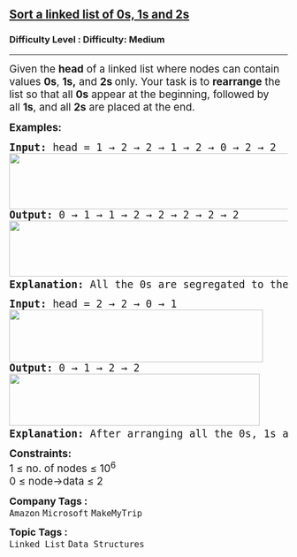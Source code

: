 <h2><a href="https://www.geeksforgeeks.org/problems/given-a-linked-list-of-0s-1s-and-2s-sort-it/1">Sort a linked list of 0s, 1s and 2s</a></h2><h3>Difficulty Level : Difficulty: Medium</h3><hr><div class="problems_problem_content__Xm_eO"><p><span style="font-size: 14pt;">Given the <strong>head</strong> of a linked list where nodes can contain values </span><strong style="font-size: 14pt;">0s</strong><span style="font-size: 14pt;">,&nbsp;</span><strong style="font-size: 14pt;">1s,</strong><span style="font-size: 14pt;">&nbsp;and&nbsp;</span><strong style="font-size: 14pt;">2s&nbsp;</strong><span style="font-size: 14pt;">only. Your</span><span style="font-size: 18.6667px;">&nbsp;task is to&nbsp;<strong>rearrange</strong>&nbsp;the list so that all&nbsp;<strong>0s</strong>&nbsp;appear at the beginning, followed by all&nbsp;<strong>1s</strong>, and all&nbsp;<strong>2s</strong>&nbsp;are placed at the end.</span></p>
<p><span style="font-size: 14pt;"><strong>Examples:</strong></span></p>
<pre><span style="font-size: 14pt;"><strong style="font-size: 14pt;">Input: </strong><span style="font-size: 14pt;">head =</span><strong style="font-size: 14pt;"> </strong><span style="font-size: 14pt;">1 → 2 → 2 → 1 → 2 → 0 → 2 → 2<br><img src="https://media.geeksforgeeks.org/img-practice/prod/addEditProblem/893386/Web/Other/blobid0_1745663585.jpg" width="829" height="101"><br></span><strong style="font-size: 14pt;">Output: </strong><span style="font-size: 18.6667px;">0 → 1 → 1 → 2 → 2 → 2 → 2 → 2<br></span><img src="https://media.geeksforgeeks.org/img-practice/prod/addEditProblem/893386/Web/Other/blobid1_1745663752.jpg" width="829" height="101"><strong style="font-size: 14pt;">
Explanation: </strong><span style="font-size: 14pt;">All the 0s are segregated to the left end of the linked list, 2s to the right end of the list, and 1s in between.<br></span></span></pre>
<pre><span style="font-size: 14pt;"><strong>Input: </strong>head = 2 → 2 → 0 → 1<br><img src="https://media.geeksforgeeks.org/img-practice/prod/addEditProblem/893386/Web/Other/blobid1_1745653669.jpg" width="459" height="95"><br><strong>Output: </strong>0 → 1 → 2 → 2<br><img src="https://media.geeksforgeeks.org/img-practice/prod/addEditProblem/893386/Web/Other/blobid2_1745653710.jpg" width="453" height="94"><strong>
Explanation: </strong>After arranging all the 0s, 1s and 2s in the given format, the output will be 0 → 1 → 2 → 2.<br></span></pre>
<p><span style="font-size: 14pt;"><strong>Constraints:</strong><br><span style="font-size: 14pt;">1 ≤ no. of nodes ≤ 10<sup>6</sup></span><br style="font-size: medium;"><span style="font-size: 14pt;">0 ≤ node-&gt;data ≤ 2</span></span></p></div><p><span style=font-size:18px><strong>Company Tags : </strong><br><code>Amazon</code>&nbsp;<code>Microsoft</code>&nbsp;<code>MakeMyTrip</code>&nbsp;<br><p><span style=font-size:18px><strong>Topic Tags : </strong><br><code>Linked List</code>&nbsp;<code>Data Structures</code>&nbsp;